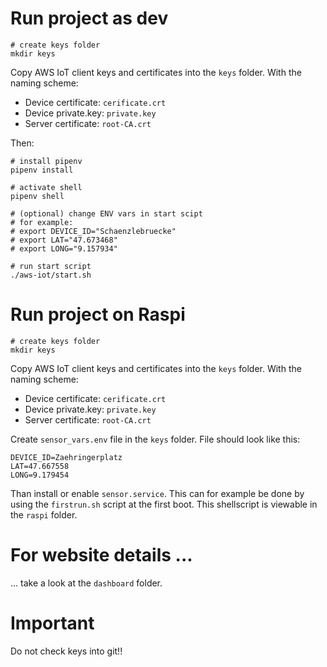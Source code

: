 # Run project as dev
    # create keys folder
    mkdir keys

Copy AWS IoT client keys and certificates into the `keys` folder. With the naming scheme: 

- Device certificate: `cerificate.crt`
- Device private.key: `private.key`
- Server certificate: `root-CA.crt`


Then:
    
    # install pipenv
    pipenv install

    # activate shell
    pipenv shell

    # (optional) change ENV vars in start scipt
    # for example:
    # export DEVICE_ID="Schaenzlebruecke"
    # export LAT="47.673468"
    # export LONG="9.157934"

    # run start script
    ./aws-iot/start.sh


# Run project on Raspi
    # create keys folder
    mkdir keys

Copy AWS IoT client keys and certificates into the `keys` folder. With the naming scheme: 

- Device certificate: `cerificate.crt`
- Device private.key: `private.key`
- Server certificate: `root-CA.crt`


Create `sensor_vars.env` file in the `keys` folder.
File should look like this:

    DEVICE_ID=Zaehringerplatz
    LAT=47.667558
    LONG=9.179454

Than install or enable `sensor.service`. This can for example be done by using the `firstrun.sh` script at the first boot. This shellscript is viewable in the `raspi` folder.

# For website details ...
... take a look at the `dashboard` folder.

# Important

Do not check keys into git!!

  